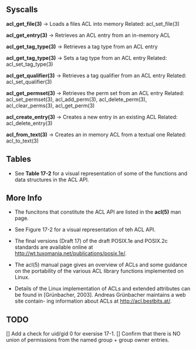 ## Syscalls

**acl_get_file(3)** -> Loads a files ACL into memory
    Related: acl_set_file(3)

**acl_get_entry(3)** -> Retrieves an ACL entry from an in-memory ACL

**acl_get_tag_type(3)** -> Retrieves a tag type from an ACL entry

**acl_get_tag_type(3)** -> Sets a tag type from an ACL entry
    Related: acl_set_tag_type(3)

**acl_get_qualifier(3)** -> Retrieves a tag qualifier from an ACL entry
    Related: acl_set_qualifier(3)

**acl_get_permset(3)** -> Retrieves the perm set from an ACL entry
    Related: acl_set_permset(3), acl_add_perm(3), acl_delete_perm(3),
    acl_clear_perms(3), acl_get_perm(3)

**acl_create_entry(3)** -> Creates a new entry in an existing ACL
    Related: acl_delete_entry(3)

**acl_from_text(3)** -> Creates an in memory ACL from a textual one
    Related: acl_to_text(3)

## Tables

- See **Table 17-2** for a visual representation of some of the functions
  and data structures in the ACL API.

## More Info

- The funcitons that constitute the ACL API are listed in the **acl(5)** man page.

- See Figure 17-2 for a visual representation of teh ACL API.

- The final versions (Draft 17) of the draft POSIX.1e and POSIX.2c standards are
  available online at http://wt.tuxomania.net/publications/posix.1e/.

- The acl(5) manual page gives an overview of ACLs and some guidance on the
  portability of the various ACL library functions implemented on Linux.

- Details of the Linux implementation of ACLs and extended attributes can be
  found in [Grünbacher, 2003]. Andreas Grünbacher maintains a web site contain-
  ing information about ACLs at http://acl.bestbits.at/.

## TODO

[] Add a check for uid/gid 0 for exersise 17-1.
[] Confirm that there is NO union of permissions from the named group + group owner entries.
